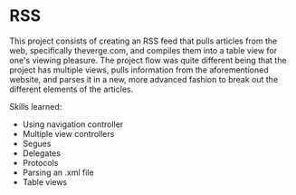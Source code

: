 # RSS

This project consists of creating an RSS feed that pulls articles from the web, specifically theverge.com, and 
compiles them into a table view for one's viewing pleasure. The project flow was quite different being that the 
project has multiple views, pulls information from the aforementioned website, and parses it in a new, more advanced
fashion to break out the different elements of the articles.

Skills learned:
- Using navigation controller
- Multiple view controllers
- Segues
- Delegates
- Protocols
- Parsing an .xml file
- Table views
